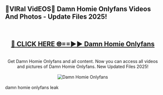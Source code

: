 <h2>🔴VIRal VidEOS🔴 Damn Homie Onlyfans Videos And Photos - Update Files 2025!</h2>
<br>
<div align="center">
<h2><a href="https://virallinks.top/odZfE0" rel="nofollow">🔴 CLICK HERE 🌐==►► Damn Homie Onlyfans</a></h2>
<br>
Get Damn Homie Onlyfans and all content. Now you can access all videos and pictures of Damn Homie Onlyfans. New Updated Files 2025!
<br>
<br>
<a href="https://virallinks.top/odZfE0" rel="nofollow" data-target="animated-image.originalLink"><img src="https://i.imgur.com/dJHk4Zq.gif)" alt="Damn Homie Onlyfans" style="max-width: 100%; display: inline-block;" data-target="animated-image.originalImage"></a>
</div>
<br>
damn homie onlyfans leak